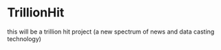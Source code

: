 # TrillionHit
this will be a trillion hit project (a new spectrum of news and data casting technology)
